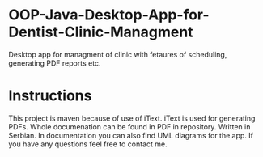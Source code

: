 # OOP-Java-Desktop-App-for-Dentist-Clinic-Managment
Desktop app for managment of clinic with fetaures of scheduling, generating PDF reports etc.

# Instructions
This project is maven because of use of iText. iText is used for generating PDFs.
Whole documenation can be found in PDF in repository. Written in Serbian.
In documentation you can also find UML diagrams for the app.
If you have any questions feel free to contact me.

